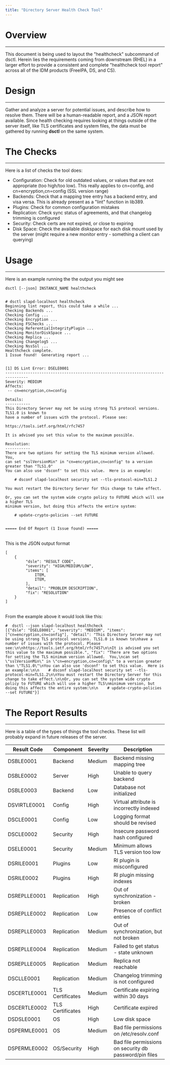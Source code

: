 ```yaml
---
title: "Directory Server Health Check Tool"
---
```


# Overview
------------------------------------------

This document is being used to layout the "healthcheck" subcommand of dsctl.  Herein lies the requirements coming from downstream (RHEL) in a larger effort to provide a consistent and complete "healthcheck tool report" across all of the IDM products (FreeIPA, DS, and CS).


# Design
------------------------------------------

Gather and analyze a server for potential issues, and describe how to resolve them.  There will be a human-readable report, and a JSON report available.  Since health checking requires looking at things outside of the server itself, like TLS certificates and system files, the data must be gathered by running **dsctl** on the same system. 


# The Checks
---------------------

Here is a list of checks the tool does:

- Configuration:  Check for old outdated values, or values that are not appropriate (too high/too low).  This really applies to cn=config, and cn=encryption,cn=config (SSL version range)
- Backends:  Check that a mapping tree entry has a backend entry, and visa versa.  This is already present as a "lint" function in lib389.
- Plugins:  Check for common configuration mistakes
- Replication:  Check sync status of agreements, and that changelog trimming is configured
- Security:  Check certs are not expired, or close to expiring
- Disk Space:  Check the available diskspace for each disk mount used by the server (might require a new monitor entry - something a client can querying)

# Usage
------------------------

Here is an example running the the output you might see

    dsctl [--json] INSTANCE_NAME healthcheck


    # dsctl slapd-localhost healthcheck
    Beginning lint report, this could take a while ...
    Checking Backends ...
    Checking Config ...
    Checking Encryption ...
    Checking FSChecks ...
    Checking ReferentialIntegrityPlugin ...
    Checking MonitorDiskSpace ...
    Checking Replica ...
    Checking Changelog5 ...
    Checking NssSsl ...
    Healthcheck complete.
    1 Issue found!  Generating report ...


    [1] DS Lint Error: DSELE0001
    --------------------------------------------------------------------------------
    Severity: MEDIUM 
    Affects:
     -- cn=encryption,cn=config

    Details:
    -----------
    This Directory Server may not be using strong TLS protocol versions. TLS1.0 is known to
    have a number of issues with the protocol. Please see:

    https://tools.ietf.org/html/rfc7457

    It is advised you set this value to the maximum possible.

    Resolution:
    -----------
    There are two options for setting the TLS minimum version allowed.  You,
    can set "sslVersionMin" in "cn=encryption,cn=config" to a version greater than "TLS1.0"
    You can also use 'dsconf' to set this value.  Here is an example:

        # dsconf slapd-localhost security set --tls-protocol-min=TLS1.2

    You must restart the Directory Server for this change to take effect.

    Or, you can set the system wide crypto policy to FUTURE which will use a higher TLS
    minimum version, but doing this affects the entire system:

        # update-crypto-policies --set FUTURE


    ===== End Of Report (1 Issue found) =====


<br>
This is the JSON output format

    [
        {
             "dsle": "RESULT CODE", 
             "severity": "HIGH/MEDIUM/LOW", 
             "items": [
                 ITEM,
                 ITEM,
             ], 
             "detail": "PROBLEM DESCRIPTION", 
             "fix": "RESOLUTION"
        }
    ]

<br>
From the example above it would look like this:

    #  dsctl --json slapd-localhost healthcheck 
    [{"dsle": "DSELE0001", "severity": "MEDIUM", "items": ["cn=encryption,cn=config"], "detail": "This Directory Server may not be using strong TLS protocol versions. TLS1.0 is known to\nhave a number of issues with the protocol. Please see:\n\nhttps://tools.ietf.org/html/rfc7457\n\nIt is advised you set this value to the maximum possible.", "fix": "There are two options for setting the TLS minimum version allowed.  You,\ncan set \"sslVersionMin\" in \"cn=encryption,cn=config\" to a version greater than \"TLS1.0\"\nYou can also use 'dsconf' to set this value.  Here is an example:\n\n    # dsconf slapd-localhost security set --tls-protocol-min=TLS1.2\n\nYou must restart the Directory Server for this change to take effect.\n\nOr, you can set the system wide crypto policy to FUTURE which will use a higher TLS\nminimum version, but doing this affects the entire system:\n\n    # update-crypto-policies --set FUTURE"}]



# The Report Results
----------------------

Here is a table of the types of things the tool checks.  These list will probably expand in future releases of the server.

|Result Code     |Component   |Severity       |Description  |
|---------------|-------------|---------------|-------------|
|DSBLE0001      |Backend      |Medium         |Backend missing mapping tree|
|DSBLE0002      |Server       |High           |Unable to query backend|
|DSBLE0003      |Backend      |Low            |Database not initialized|
|DSVIRTLE0001   |Config       |High           |Virtual attribute is incorrectly indexed|
|DSCLE0001      |Config       |Low            |Logging format should be revised|
|DSCLE0002      |Security     |High           |Insecure password hash configured|
|DSELE0001      |Security     |Medium         |Minimum allows TLS version too low|
|DSRILE0001     |Plugins      |Low            |RI plugin is misconfigured|
|DSRILE0002     |Plugins      |High           |RI plugin missing indexes|
|DSREPLLE0001   |Replication  |High           |Out of synchronization - broken|
|DSREPLLE0002   |Replication  |Low            |Presence of conflict entries|
|DSREPLLE0003   |Replication  |Medium         |Out of synchronization, but not broken|
|DSREPLLE0004   |Replication  |Medium         |Failed to get status - state unknown|
|DSREPLLE0005   |Replication  |Medium         |Replica not reachable|
|DSCLLE0001     |Replication  |Medium         |Changelog trimming is not configured|
|DSCERTLE0001   |TLS Certificates |Medium     |Certificate expiring within 30 days|
|DSCERTLE0002   |TLS Certificates |High       |Certificate expired|
|DSDSLE0001     |OS           |High           |Low disk space|
|DSPERMLE0001   |OS           |Medium         |Bad file permissions on /etc/resolv.conf|
|DSPERMLE0002   |OS/Security  |High           |Bad file permissions on security db password/pin files|







